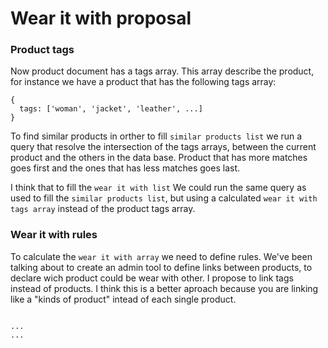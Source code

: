 # Wear it with proposal

### Product tags

Now product document has a tags array. This array describe the product, for instance we have a product that has the following tags array:

```
{
  tags: ['woman', 'jacket', 'leather', ...]
}
```

To find similar products in orther to fill `similar products list` we run a query that resolve the intersection of the tags arrays, between the current product and the others in the data base. Product that has more matches goes first and the ones that has less matches goes last.

I think that to fill the `wear it with list` We could run the same query as used to fill the `similar products list`, but using a calculated `wear it with tags array` instead of the product tags array.

### Wear it with rules

To calculate the `wear it with array` we need to define rules. We've been talking about to create an admin tool to define links between products, to declare wich product could be wear with other. I propose to link tags instead of products. I think this is a better aproach because you are linking like a "kinds of product" intead of each single product.

```

...
...
```
